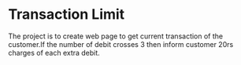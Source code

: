 # Transaction Limit

The project is to create web page to get current transaction of the customer.If the number of debit crosses 3 then inform customer 20rs charges of each extra debit.
